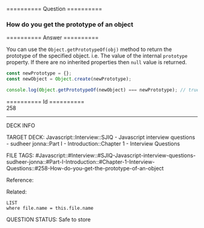 ========== Question ==========  

### How do you get the prototype of an object  

========== Answer ==========  

You can use the `Object.getPrototypeOf(obj)` method to return the prototype of the specified object. i.e. The value of the internal `prototype` property. If there are no inherited properties then `null` value is returned.

```javascript
const newPrototype = {};
const newObject = Object.create(newPrototype);

console.log(Object.getPrototypeOf(newObject) === newPrototype); // true
```

========== Id ==========  
258

---

DECK INFO

TARGET DECK: Javascript::Interview::SJIQ - Javascript interview questions - sudheer jonna::Part I - Introduction::Chapter 1 - Interview Questions

FILE TAGS: #Javascript::#Interview::#SJIQ-Javascript-interview-questions-sudheer-jonna::#Part-I-Introduction::#Chapter-1-Interview-Questions::#258-How-do-you-get-the-prototype-of-an-object

Reference:

Related:

```dataview
LIST
where file.name = this.file.name
```

QUESTION STATUS: Safe to store
